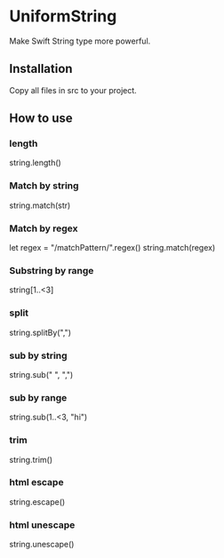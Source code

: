 # UniformString
Make Swift String type more powerful.

## Installation

Copy all files in src to your project.

## How to use

### length

string.length()

### Match by string

string.match(str)

### Match by regex

let regex = "/matchPattern/".regex()
string.match(regex)

### Substring by range

string[1..<3]

### split

string.splitBy(",")

### sub by string

string.sub(" ", ",")

### sub by range

string.sub(1..<3, "hi")

### trim

string.trim()

### html escape

string.escape()

### html unescape

string.unescape()
